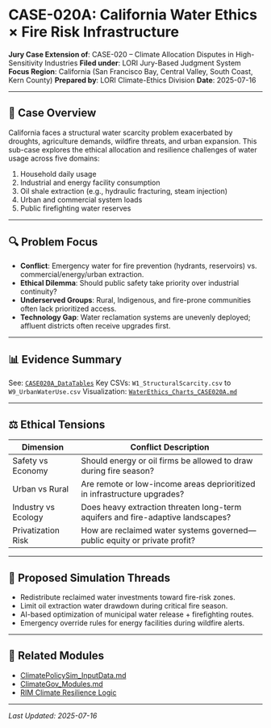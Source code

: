# CASE-020A: California Water Ethics × Fire Risk Infrastructure

**Jury Case Extension of**: CASE-020 – Climate Allocation Disputes in High-Sensitivity Industries
**Filed under**: LORI Jury-Based Judgment System
**Focus Region**: California (San Francisco Bay, Central Valley, South Coast, Kern County)
**Prepared by**: LORI Climate-Ethics Division
**Date**: 2025-07-16

---

## 🧭 Case Overview

California faces a structural water scarcity problem exacerbated by droughts, agriculture demands, wildfire threats, and urban expansion. This sub-case explores the ethical allocation and resilience challenges of water usage across five domains:

1. Household daily usage
2. Industrial and energy facility consumption
3. Oil shale extraction (e.g., hydraulic fracturing, steam injection)
4. Urban and commercial system loads
5. Public firefighting water reserves

---

## 🔍 Problem Focus

- **Conflict**: Emergency water for fire prevention (hydrants, reservoirs) vs. commercial/energy/urban extraction.
- **Ethical Dilemma**: Should public safety take priority over industrial continuity?
- **Underserved Groups**: Rural, Indigenous, and fire-prone communities often lack prioritized access.
- **Technology Gap**: Water reclamation systems are unevenly deployed; affluent districts often receive upgrades first.

---

## 📊 Evidence Summary

See: [`CASE020A_DataTables`](../../LORI-CLIMATE-GOV/CASE020A_DataTables/)
Key CSVs: `W1_StructuralScarcity.csv` to `W9_UrbanWaterUse.csv`
Visualization: [`WaterEthics_Charts_CASE020A.md`](WaterEthics_Charts_CASE020A.md)

---

## ⚖️ Ethical Tensions

| Dimension | Conflict Description |
|---------------------|----------------------|
| Safety vs Economy | Should energy or oil firms be allowed to draw during fire season? |
| Urban vs Rural | Are remote or low-income areas deprioritized in infrastructure upgrades? |
| Industry vs Ecology | Does heavy extraction threaten long-term aquifers and fire-adaptive landscapes? |
| Privatization Risk | How are reclaimed water systems governed—public equity or private profit? |

---

## 🧪 Proposed Simulation Threads

- Redistribute reclaimed water investments toward fire-risk zones.
- Limit oil extraction water drawdown during critical fire season.
- AI-based optimization of municipal water release + firefighting routes.
- Emergency override rules for energy facilities during wildfire alerts.

---

## 🔗 Related Modules

- [ClimatePolicySim_InputData.md](../../LORI-CLIMATE-GOV/ClimatePolicySim_InputData.md)
- [ClimateGov_Modules.md](../../LORI-CLIMATE-GOV/ClimateGov_Modules.md)
- [RIM Climate Resilience Logic](../../LORI-RIM/ClimateResilience_ScoringLogic.md)

---

_Last Updated: 2025-07-16_

